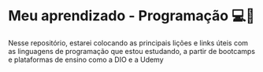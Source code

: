 # Meu aprendizado - Programação 💻📓
Nesse repositório, estarei colocando as principais lições e links úteis com as linguagens de programação que estou estudando, a partir de bootcamps e plataformas de ensino como a DIO e a Udemy
